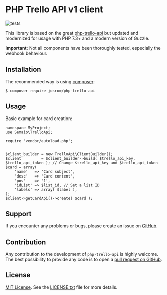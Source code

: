 PHP Trello API v1 client
========================

![tests](https://github.com/josrom/php-trello-api/workflows/run-tests/badge.svg?branch=master)

This library is based on the great [php-trello-api](https://github.com/cdaguerre/php-trello-api/) but updated and modernized for usage with PHP 7.3+ and a modern version of Guzzle.

**Important:** Not all components have been thoroughly tested, especially the webhook behaviour.

## Installation

The recommended way is using [composer](http://getcomposer.org):

```bash
$ composer require josrom/php-trello-api
```

## Usage

Basic example for card creation:

```
namespace MyProject;
use Semaio\TrelloApi;

require 'vendor/autoload.php';


$client_builder = new TrelloApi\ClientBuilder();
$client         = $client_builder->build( $trello_api_key, $trello_api_token ); // Change $trello_api_key and $trello_api_token
$card = array(
    'name'   => 'Card subject',
    'desc'   => 'Card content',
    'pos'    => '1',
    'idList' => $list_id, // Set a list ID
    'labels' => array( $label ),
);
$client->getCardApi()->create( $card );
```

## Support

If you encounter any problems or bugs, please create an issue on [GitHub](https://github.com/josrom/php-trello-api/issues).

## Contribution

Any contribution to the development of `php-trello-api` is highly welcome. The best possibility to provide any code is to open a [pull request on GitHub](https://help.github.com/articles/using-pull-requests).

## License

[MIT License](https://opensource.org/licenses/mit). See the [LICENSE.txt](LICENSE.txt) file for more details.

